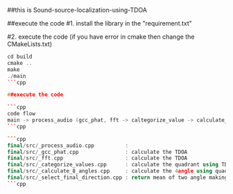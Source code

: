 ##this is Sound-source-localization-using-TDOA

##execute the code 
#1. install the library in the "requirement.txt"

#2. execute the code (if you have error in cmake then change the CMakeLists.txt)
```cpp
cd build
cmake ..
make
./main
```cpp

##execute the code 

```cpp
code flow
main -> process_audio (gcc_phat, fft -> caltegorize_value -> calculate_8_angles)  -> select_final_direction
```cpp

```cpp
final/src/_process_audio.cpp          : 
final/src/_gcc_phat.cpp               : calculate the TDOA 
final/src/_fft.cpp                    : calculate the TDOA 
final/src/_categorize_values.cpp      : calculate the quadrant using TDOA
final/src/_calculate_8_angles.cpp     : calculate the 4angle using quadrant
final/src/_select_final_direction.cpp : return mean of two angle making minimum difference between them.
```cpp